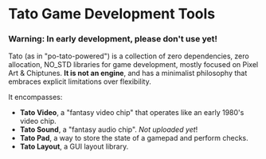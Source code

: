 # Tato Game Development Tools

### Warning: In early development, please don't use yet!

Tato (as in "po-tato-powered") is a collection of zero dependencies, zero allocation, NO_STD libraries for game development, mostly focused on Pixel Art & Chiptunes. **It is not an engine**, and has a minimalist philosophy that embraces explicit limitations over flexibility.

It encompasses:

- **Tato Video**, a "fantasy video chip" that operates like an early 1980's video chip.
- **Tato Sound**, a "fantasy audio chip". *Not uploaded yet*!
- **Tato Pad**, a way to store the state of a gamepad and perform checks.
- **Tato Layout**, a GUI layout library.
